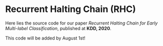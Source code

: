 # Recurrent Halting Chain (RHC)

Here lies the source code for our paper *Recurrent Halting Chain for Early Multi-label Classification*, published at **KDD, 2020**.

This code will be added by August 1st!
